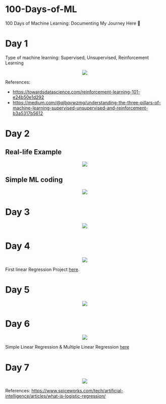 # 100-Days-of-ML
100 Days of Machine Learning: Documenting My Journey Here 👾

# Day 1
Type of machine learning: Supervised, Unsupervised, Reinforcement Learning

<p align="center">
  <img src="https://github.com/dafinad/100-Days-of-ML/blob/main/Poster/day1.png">
</p>

References:
- https://towardsdatascience.com/reinforcement-learning-101-e24b50e1d292
- https://medium.com/@qjbqvwzmg/understanding-the-three-pillars-of-machine-learning-supervised-unsupervised-and-reinforcement-b3a5317b5612

# Day 2

## Real-life Example
<p align="center">
  <img src="https://github.com/dafinad/100-Days-of-ML/blob/main/Poster/Day2-RealLifeExample.png">
</p>

## Simple ML coding
<p align="center">
  <img src="https://github.com/dafinad/100-Days-of-ML/blob/main/Poster/Day2-SimpleMLCoding.png">
</p>

# Day 3

<p align="center">
  <img src="https://github.com/dafinad/100-Days-of-ML/blob/main/Poster/Day3-classification%26regression.png">
</p>

# Day 4



<p align="center">
  <img src="https://github.com/dafinad/100-Days-of-ML/blob/main/Poster/Day4-LinearRegression.png">
</p>

First linear Regression Project [here](https://github.com/dafinad/100-Days-of-ML/blob/main/Code/FirstLinearRegression.ipynb).

# Day 5


<p align="center">
  <img src="https://github.com/dafinad/100-Days-of-ML/blob/main/Poster/Day5-RegressionEvaluationMetrics.png">
</p>

# Day 6

<p align="center">
  <img src="https://github.com/dafinad/100-Days-of-ML/blob/main/Poster/Day6-MultipleLinearRegression.png">
</p>

Simple Linear Regression & Multiple Linear Regression [here](https://github.com/dafinad/100-Days-of-ML/blob/main/Code/SimpleLinear%26Multiple.R)

# Day 7
<p align="center">
  <img src="https://github.com/dafinad/100-Days-of-ML/blob/main/Poster/Day7-Logistic%20Regression.png">
</p>

References: https://www.spiceworks.com/tech/artificial-intelligence/articles/what-is-logistic-regression/
